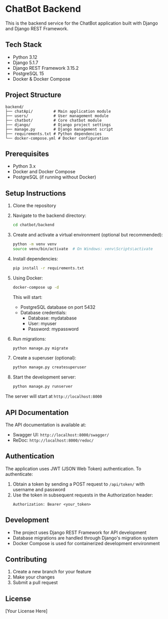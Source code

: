 # ChatBot Backend

This is the backend service for the ChatBot application built with Django and Django REST Framework.

## Tech Stack

- Python 3.12
- Django 5.1.7
- Django REST Framework 3.15.2
- PostgreSQL 15
- Docker & Docker Compose

## Project Structure

```
backend/
├── chatApi/         # Main application module
├── users/           # User management module
├── chatbot/         # Core chatbot module
├── django/          # Django project settings
├── manage.py        # Django management script
├── requirements.txt # Python dependencies
└── docker-compose.yml # Docker configuration
```

## Prerequisites

- Python 3.x
- Docker and Docker Compose
- PostgreSQL (if running without Docker)

## Setup Instructions

1. Clone the repository
2. Navigate to the backend directory:
   ```bash
   cd chatbot/backend
   ```

3. Create and activate a virtual environment (optional but recommended):
   ```bash
   python -m venv venv
   source venv/bin/activate  # On Windows: venv\Scripts\activate
   ```

4. Install dependencies:
   ```bash
   pip install -r requirements.txt
   ```

5. Using Docker:
   ```bash
   docker-compose up -d
   ```

   This will start:
   - PostgreSQL database on port 5432
   - Database credentials:
     - Database: mydatabase
     - User: myuser
     - Password: mypassword

6. Run migrations:
   ```bash
   python manage.py migrate
   ```

7. Create a superuser (optional):
   ```bash
   python manage.py createsuperuser
   ```

8. Start the development server:
   ```bash
   python manage.py runserver
   ```

The server will start at `http://localhost:8000`

## API Documentation

The API documentation is available at:
- Swagger UI: `http://localhost:8000/swagger/`
- ReDoc: `http://localhost:8000/redoc/`

## Authentication

The application uses JWT (JSON Web Token) authentication. To authenticate:
1. Obtain a token by sending a POST request to `/api/token/` with username and password
2. Use the token in subsequent requests in the Authorization header:
   ```
   Authorization: Bearer <your_token>
   ```

## Development

- The project uses Django REST Framework for API development
- Database migrations are handled through Django's migration system
- Docker Compose is used for containerized development environment

## Contributing

1. Create a new branch for your feature
2. Make your changes
3. Submit a pull request

## License

[Your License Here] 